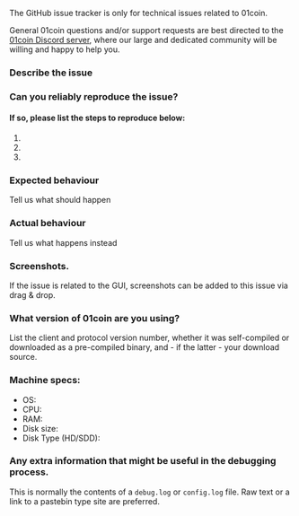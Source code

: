 <!--- Remove sections that do not apply -->

The GitHub issue tracker is only for technical issues related to 01coin.

General 01coin questions and/or support requests are best directed to the [01coin Discord server](https://discord.gg/wq5xD6M), where our large and dedicated community will be willing and happy to help you.

### Describe the issue

### Can you reliably reproduce the issue?
#### If so, please list the steps to reproduce below:
1.
2.
3.

### Expected behaviour
Tell us what should happen

### Actual behaviour
Tell us what happens instead

### Screenshots.
If the issue is related to the GUI, screenshots can be added to this issue via drag & drop.

### What version of 01coin are you using?
List the client and protocol version number, whether it was self-compiled or downloaded as a pre-compiled binary, and - if the latter - your download source.

### Machine specs:
- OS:
- CPU:
- RAM:
- Disk size:
- Disk Type (HD/SDD):

### Any extra information that might be useful in the debugging process.
This is normally the contents of a `debug.log` or `config.log` file. Raw text or a link to a pastebin type site are preferred.
